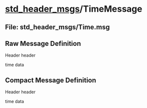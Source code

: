 # [std_header_msgs](../README.md)/TimeMessage #

## File: std_header_msgs/Time.msg
## Raw Message Definition
  
Header header  
  
time data  


## Compact Message Definition
  
Header header  
  
time data  
